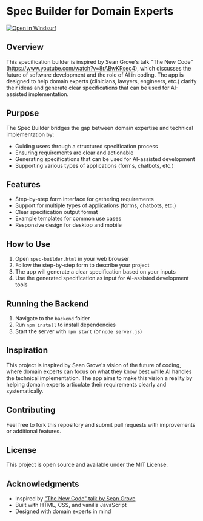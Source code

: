# Spec Builder for Domain Experts

[![Open in Windsurf](https://img.shields.io/badge/Open%20in-Windsurf-blue.svg)](https://wind.surf)

## Overview

This specification builder is inspired by Sean Grove's talk "The New Code" (https://www.youtube.com/watch?v=8rABwKRsec4), which discusses the future of software development and the role of AI in coding. The app is designed to help domain experts (clinicians, lawyers, engineers, etc.) clarify their ideas and generate clear specifications that can be used for AI-assisted implementation.

## Purpose

The Spec Builder bridges the gap between domain expertise and technical implementation by:
- Guiding users through a structured specification process
- Ensuring requirements are clear and actionable
- Generating specifications that can be used for AI-assisted development
- Supporting various types of applications (forms, chatbots, etc.)

## Features

- Step-by-step form interface for gathering requirements
- Support for multiple types of applications (forms, chatbots, etc.)
- Clear specification output format
- Example templates for common use cases
- Responsive design for desktop and mobile

## How to Use

1. Open `spec-builder.html` in your web browser
2. Follow the step-by-step form to describe your project
3. The app will generate a clear specification based on your inputs
4. Use the generated specification as input for AI-assisted development tools

## Running the Backend

1. Navigate to the `backend` folder
2. Run `npm install` to install dependencies
3. Start the server with `npm start` (or `node server.js`)

## Inspiration

This project is inspired by Sean Grove's vision of the future of coding, where domain experts can focus on what they know best while AI handles the technical implementation. The app aims to make this vision a reality by helping domain experts articulate their requirements clearly and systematically.

## Contributing

Feel free to fork this repository and submit pull requests with improvements or additional features.

## License

This project is open source and available under the MIT License.

## Acknowledgments

- Inspired by ["The New Code" talk by Sean Grove](https://www.youtube.com/watch?v=8rABwKRsec4)
- Built with HTML, CSS, and vanilla JavaScript
- Designed with domain experts in mind
